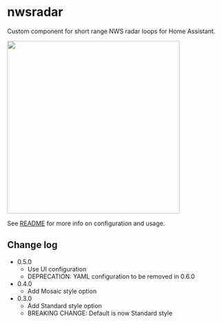 # nwsradar

Custom component for short range NWS radar loops for Home Assistant.

<img src="https://github.com/MatthewFlamm/nws_radar/blob/master/images/radar.gif?raw=True" width="400px">

See [README](README.md) for more info on configuration and usage.

## Change log
* 0.5.0
  * Use UI configuration
  * DEPRECATION: YAML configuration to be removed in 0.6.0
* 0.4.0
  * Add Mosaic style option
* 0.3.0
  * Add Standard style option
  * BREAKING CHANGE: Default is now Standard style
